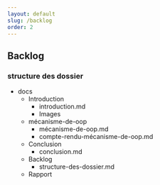 ```yaml
---
layout: default
slug: /backlog
order: 2
---
```


## Backlog

### structure des dossier

- docs
  - Introduction
    - introduction.md
    - Images
  - mécanisme-de-oop
    - mécanisme-de-oop.md
    - compte-rendu-mécanisme-de-oop.md
  - Conclusion
    - conclusion.md
  - Backlog
    - structure-des-dossier.md
  - Rapport
